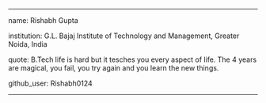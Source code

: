 

---

name: Rishabh Gupta

institution: G.L. Bajaj Institute of Technology and Management, Greater Noida, India

quote: B.Tech life is hard but it tesches you every aspect of life. The 4 years are magical, you fail, you try again and you learn the new things.

github_user: Rishabh0124

---
